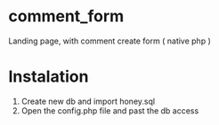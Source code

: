 # comment_form
Landing page, with comment create form ( native php )


# Instalation

1. Create new db and import honey.sql
2. Open the config.php file and past the db access
